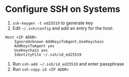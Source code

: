 # Configure SSH on Systems

1. `ssh-keygen -t ed25519` to generate key
1. Edit `~/.ssh/config` and add an entry for the host:
```
Host <IP ADDR>
	IgnoreUnknown AddKeysToAgent,UseKeychain
	AddKeysToAgent yes
	UseKeychain yes
	IdentityFile ~/.ssh/id_ed25519
```
1. Run `ssh-add ~/.ssh/id_ed25519` and enter passphrase
1. Run `ssh-copy-id <IP ADDR>`
